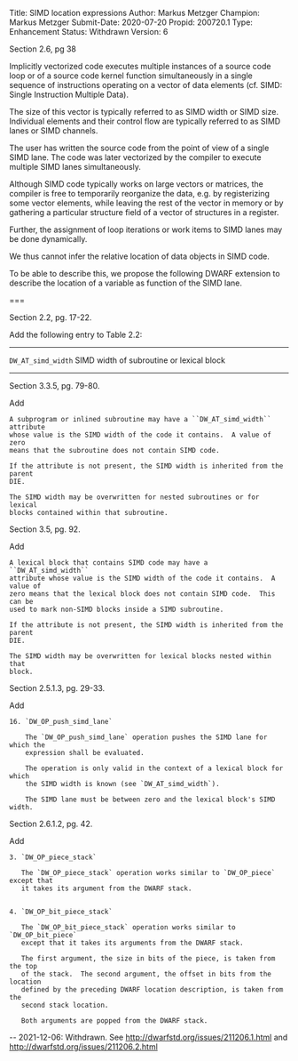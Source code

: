 Title:       SIMD location expressions
Author:      Markus Metzger
Champion:    Markus Metzger
Submit-Date: 2020-07-20
Propid:      200720.1
Type:        Enhancement
Status:      Withdrawn
Version:     6

Section 2.6, pg 38

Implicitly vectorized code executes multiple instances of a source code loop or
of a source code kernel function simultaneously in a single sequence of
instructions operating on a vector of data elements (cf. SIMD: Single
Instruction Multiple Data).

The size of this vector is typically referred to as SIMD width or SIMD size.
Individual elements and their control flow are typically referred to as SIMD
lanes or SIMD channels.

The user has written the source code from the point of view of a single SIMD
lane.  The code was later vectorized by the compiler to execute multiple SIMD
lanes simultaneously.

Although SIMD code typically works on large vectors or matrices, the compiler is
free to temporarily reorganize the data, e.g. by registerizing some vector
elements, while leaving the rest of the vector in memory or by gathering a
particular structure field of a vector of structures in a register.

Further, the assignment of loop iterations or work items to SIMD lanes may be
done dynamically.

We thus cannot infer the relative location of data objects in SIMD code.

To be able to describe this, we propose the following DWARF extension to
describe the location of a variable as function of the SIMD lane.

===

Section 2.2, pg. 17-22.

Add the following entry to Table 2.2:

  ----------------    ---------------------------
  `DW_AT_simd_width`    SIMD width of subroutine or
                      lexical block
  ----------------    ---------------------------


Section 3.3.5, pg. 79-80.

Add

    A subprogram or inlined subroutine may have a ``DW_AT_simd_width`` attribute
    whose value is the SIMD width of the code it contains.  A value of zero
    means that the subroutine does not contain SIMD code.

    If the attribute is not present, the SIMD width is inherited from the parent
    DIE.

    The SIMD width may be overwritten for nested subroutines or for lexical
    blocks contained within that subroutine.


Section 3.5, pg. 92.

Add

    A lexical block that contains SIMD code may have a ``DW_AT_simd_width``
    attribute whose value is the SIMD width of the code it contains.  A value of
    zero means that the lexical block does not contain SIMD code.  This can be
    used to mark non-SIMD blocks inside a SIMD subroutine.

    If the attribute is not present, the SIMD width is inherited from the parent
    DIE.

    The SIMD width may be overwritten for lexical blocks nested within that
    block.


Section 2.5.1.3, pg. 29-33.

Add

    16. `DW_OP_push_simd_lane`

        The `DW_OP_push_simd_lane` operation pushes the SIMD lane for which the
        expression shall be evaluated.

        The operation is only valid in the context of a lexical block for which
        the SIMD width is known (see `DW_AT_simd_width`).

        The SIMD lane must be between zero and the lexical block's SIMD width.


Section 2.6.1.2, pg. 42.

Add

    3. `DW_OP_piece_stack`

       The `DW_OP_piece_stack` operation works similar to `DW_OP_piece` except that
       it takes its argument from the DWARF stack.


    4. `DW_OP_bit_piece_stack`

       The `DW_OP_bit_piece_stack` operation works similar to `DW_OP_bit_piece`
       except that it takes its arguments from the DWARF stack.

       The first argument, the size in bits of the piece, is taken from the top
       of the stack.  The second argument, the offset in bits from the location
       defined by the preceding DWARF location description, is taken from the
       second stack location.

       Both arguments are popped from the DWARF stack.

--
2021-12-06:  Withdrawn.  See http://dwarfstd.org/issues/211206.1.html
                         and http://dwarfstd.org/issues/211206.2.html

